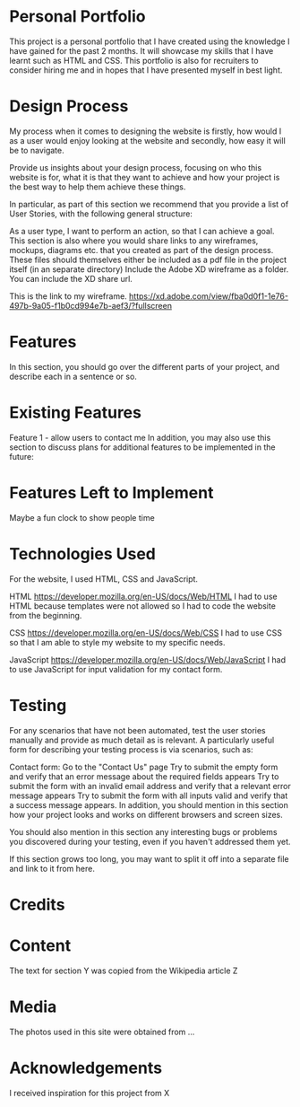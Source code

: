 # Personal Portfolio
This project is a personal portfolio that I have created using the knowledge I have gained for the past 2 months. It will showcase my skills that I have learnt such as HTML and CSS. This portfolio is also for recruiters to consider hiring me and in hopes that I have presented myself in best light.



# Design Process
My process when it comes to designing the website is firstly, how would I as a user would enjoy looking at the website and secondly, how easy it will be to navigate. 



Provide us insights about your design process, focusing on who this website is for, what it is that they want to achieve and how your project is the best way to help them achieve these things.

In particular, as part of this section we recommend that you provide a list of User Stories, with the following general structure:

As a user type, I want to perform an action, so that I can achieve a goal.
This section is also where you would share links to any wireframes, mockups, diagrams etc. that you created as part of the design process. These files should themselves either be included as a pdf file in the project itself (in an separate directory) Include the Adobe XD wireframe as a folder. You can include the XD share url.

This is the link to my wireframe.
https://xd.adobe.com/view/fba0d0f1-1e76-497b-9a05-f1b0cd994e7b-aef3/?fullscreen
# Features
In this section, you should go over the different parts of your project, and describe each in a sentence or so.

# Existing Features
Feature 1 - allow users to contact me
In addition, you may also use this section to discuss plans for additional features to be implemented in the future:

# Features Left to Implement
Maybe a fun clock to show people time

# Technologies Used
For the website, I used HTML, CSS and JavaScript.

HTML
https://developer.mozilla.org/en-US/docs/Web/HTML
I had to use HTML because templates were not allowed so I had to code the website from the beginning.

CSS
https://developer.mozilla.org/en-US/docs/Web/CSS
I had to use CSS so that I am able to style my website to my specific needs.

JavaScript
https://developer.mozilla.org/en-US/docs/Web/JavaScript
I had to use JavaScript for input validation for my contact form.



# Testing
For any scenarios that have not been automated, test the user stories manually and provide as much detail as is relevant. A particularly useful form for describing your testing process is via scenarios, such as:

Contact form:
Go to the "Contact Us" page
Try to submit the empty form and verify that an error message about the required fields appears
Try to submit the form with an invalid email address and verify that a relevant error message appears
Try to submit the form with all inputs valid and verify that a success message appears.
In addition, you should mention in this section how your project looks and works on different browsers and screen sizes.

You should also mention in this section any interesting bugs or problems you discovered during your testing, even if you haven't addressed them yet.

If this section grows too long, you may want to split it off into a separate file and link to it from here.

# Credits
# Content
The text for section Y was copied from the Wikipedia article Z
# Media
The photos used in this site were obtained from ...
# Acknowledgements
I received inspiration for this project from X

